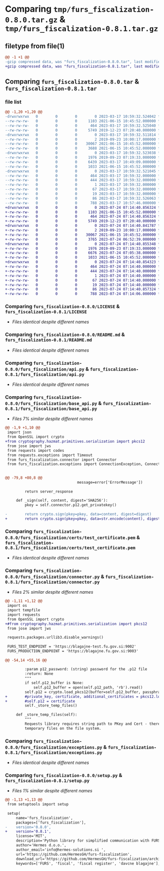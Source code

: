 # Comparing `tmp/furs_fiscalization-0.8.0.tar.gz` & `tmp/furs_fiscalization-0.8.1.tar.gz`

## filetype from file(1)

```diff
@@ -1 +1 @@
-gzip compressed data, was "furs_fiscalization-0.8.0.tar", last modified: Fri Mar 17 10:59:32 2023, max compression
+gzip compressed data, was "furs_fiscalization-0.8.1.tar", last modified: Mon Jul 24 07:14:40 2023, max compression
```

## Comparing `furs_fiscalization-0.8.0.tar` & `furs_fiscalization-0.8.1.tar`

### file list

```diff
@@ -1,20 +1,20 @@
-drwxrwxrwx   0        0        0        0 2023-03-17 10:59:32.524042 furs_fiscalization-0.8.0/
--rw-rw-rw-   0        0        0     1103 2021-06-15 10:45:52.000000 furs_fiscalization-0.8.0/LICENSE
--rw-rw-rw-   0        0        0      464 2023-03-17 10:59:32.525040 furs_fiscalization-0.8.0/PKG-INFO
--rw-rw-rw-   0        0        0     5749 2019-12-23 07:20:40.000000 furs_fiscalization-0.8.0/README.md
-drwxrwxrwx   0        0        0        0 2023-03-17 10:59:32.511814 furs_fiscalization-0.8.0/furs_fiscalization/
--rw-rw-rw-   0        0        0        2 2019-09-23 10:00:17.000000 furs_fiscalization-0.8.0/furs_fiscalization/__init__.py
--rw-rw-rw-   0        0        0    30067 2021-06-15 10:45:52.000000 furs_fiscalization-0.8.0/furs_fiscalization/api.py
--rw-rw-rw-   0        0        0     3688 2021-06-15 10:45:52.000000 furs_fiscalization-0.8.0/furs_fiscalization/base_api.py
-drwxrwxrwx   0        0        0        0 2023-03-17 10:59:32.523038 furs_fiscalization-0.8.0/furs_fiscalization/certs/
--rw-rw-rw-   0        0        0     1976 2019-09-23 07:19:33.000000 furs_fiscalization-0.8.0/furs_fiscalization/certs/test_certificate.pem
--rw-rw-rw-   0        0        0     6439 2023-03-17 10:49:09.000000 furs_fiscalization-0.8.0/furs_fiscalization/connector.py
--rw-rw-rw-   0        0        0     1033 2021-06-15 10:45:52.000000 furs_fiscalization-0.8.0/furs_fiscalization/exceptions.py
-drwxrwxrwx   0        0        0        0 2023-03-17 10:59:32.521045 furs_fiscalization-0.8.0/furs_fiscalization.egg-info/
--rw-rw-rw-   0        0        0      464 2023-03-17 10:59:32.000000 furs_fiscalization-0.8.0/furs_fiscalization.egg-info/PKG-INFO
--rw-rw-rw-   0        0        0      444 2023-03-17 10:59:32.000000 furs_fiscalization-0.8.0/furs_fiscalization.egg-info/SOURCES.txt
--rw-rw-rw-   0        0        0        1 2023-03-17 10:59:32.000000 furs_fiscalization-0.8.0/furs_fiscalization.egg-info/dependency_links.txt
--rw-rw-rw-   0        0        0       67 2023-03-17 10:59:32.000000 furs_fiscalization-0.8.0/furs_fiscalization.egg-info/requires.txt
--rw-rw-rw-   0        0        0       19 2023-03-17 10:59:32.000000 furs_fiscalization-0.8.0/furs_fiscalization.egg-info/top_level.txt
--rw-rw-rw-   0        0        0       86 2023-03-17 10:59:32.526063 furs_fiscalization-0.8.0/setup.cfg
--rw-rw-rw-   0        0        0      788 2023-03-17 10:57:46.000000 furs_fiscalization-0.8.0/setup.py
+drwxrwxrwx   0        0        0        0 2023-07-24 07:14:40.856324 furs_fiscalization-0.8.1/
+-rw-rw-rw-   0        0        0     1103 2021-06-15 10:45:52.000000 furs_fiscalization-0.8.1/LICENSE
+-rw-rw-rw-   0        0        0      464 2023-07-24 07:14:40.856324 furs_fiscalization-0.8.1/PKG-INFO
+-rw-rw-rw-   0        0        0     5749 2019-12-23 07:20:40.000000 furs_fiscalization-0.8.1/README.md
+drwxrwxrwx   0        0        0        0 2023-07-24 07:14:40.841787 furs_fiscalization-0.8.1/furs_fiscalization/
+-rw-rw-rw-   0        0        0        2 2019-09-23 10:00:17.000000 furs_fiscalization-0.8.1/furs_fiscalization/__init__.py
+-rw-rw-rw-   0        0        0    30067 2021-06-15 10:45:52.000000 furs_fiscalization-0.8.1/furs_fiscalization/api.py
+-rw-rw-rw-   0        0        0     3765 2023-07-24 06:52:39.000000 furs_fiscalization-0.8.1/furs_fiscalization/base_api.py
+drwxrwxrwx   0        0        0        0 2023-07-24 07:14:40.855348 furs_fiscalization-0.8.1/furs_fiscalization/certs/
+-rw-rw-rw-   0        0        0     1976 2019-09-23 07:19:33.000000 furs_fiscalization-0.8.1/furs_fiscalization/certs/test_certificate.pem
+-rw-rw-rw-   0        0        0     6676 2023-07-24 07:05:38.000000 furs_fiscalization-0.8.1/furs_fiscalization/connector.py
+-rw-rw-rw-   0        0        0     1033 2021-06-15 10:45:52.000000 furs_fiscalization-0.8.1/furs_fiscalization/exceptions.py
+drwxrwxrwx   0        0        0        0 2023-07-24 07:14:40.854323 furs_fiscalization-0.8.1/furs_fiscalization.egg-info/
+-rw-rw-rw-   0        0        0      464 2023-07-24 07:14:40.000000 furs_fiscalization-0.8.1/furs_fiscalization.egg-info/PKG-INFO
+-rw-rw-rw-   0        0        0      444 2023-07-24 07:14:40.000000 furs_fiscalization-0.8.1/furs_fiscalization.egg-info/SOURCES.txt
+-rw-rw-rw-   0        0        0        1 2023-07-24 07:14:40.000000 furs_fiscalization-0.8.1/furs_fiscalization.egg-info/dependency_links.txt
+-rw-rw-rw-   0        0        0       67 2023-07-24 07:14:40.000000 furs_fiscalization-0.8.1/furs_fiscalization.egg-info/requires.txt
+-rw-rw-rw-   0        0        0       19 2023-07-24 07:14:40.000000 furs_fiscalization-0.8.1/furs_fiscalization.egg-info/top_level.txt
+-rw-rw-rw-   0        0        0       86 2023-07-24 07:14:40.857324 furs_fiscalization-0.8.1/setup.cfg
+-rw-rw-rw-   0        0        0      788 2023-07-24 07:14:06.000000 furs_fiscalization-0.8.1/setup.py
```

### Comparing `furs_fiscalization-0.8.0/LICENSE` & `furs_fiscalization-0.8.1/LICENSE`

 * *Files identical despite different names*

### Comparing `furs_fiscalization-0.8.0/README.md` & `furs_fiscalization-0.8.1/README.md`

 * *Files identical despite different names*

### Comparing `furs_fiscalization-0.8.0/furs_fiscalization/api.py` & `furs_fiscalization-0.8.1/furs_fiscalization/api.py`

 * *Files identical despite different names*

### Comparing `furs_fiscalization-0.8.0/furs_fiscalization/base_api.py` & `furs_fiscalization-0.8.1/furs_fiscalization/base_api.py`

 * *Files 7% similar despite different names*

```diff
@@ -1,9 +1,10 @@
 import json
 from OpenSSL import crypto
+from cryptography.hazmat.primitives.serialization import pkcs12
 from jose import jws
 from requests import codes
 from requests.exceptions import Timeout
 from furs_fiscalization.connector import Connector
 from furs_fiscalization.exceptions import ConnectionException, ConnectionTimedOutException, FURSException
 
 
@@ -79,8 +80,8 @@
                                 message=error['ErrorMessage'])
 
         return server_response
 
     def _sign(self, content, digest='SHA256'):
         pkey = self.connector.p12.get_privatekey()
 
-        return crypto.sign(pkey=pkey, data=content, digest=digest)
+        return crypto.sign(pkey=pkey, data=str.encode(content), digest=digest)
```

### Comparing `furs_fiscalization-0.8.0/furs_fiscalization/certs/test_certificate.pem` & `furs_fiscalization-0.8.1/furs_fiscalization/certs/test_certificate.pem`

 * *Files identical despite different names*

### Comparing `furs_fiscalization-0.8.0/furs_fiscalization/connector.py` & `furs_fiscalization-0.8.1/furs_fiscalization/connector.py`

 * *Files 2% similar despite different names*

```diff
@@ -1,11 +1,12 @@
 import os
 import tempfile
 import requests
 from OpenSSL import crypto
+#from cryptography.hazmat.primitives.serialization import pkcs12
 from jose import jws
 
 requests.packages.urllib3.disable_warnings()
 
 FURS_TEST_ENDPOINT = 'https://blagajne-test.fu.gov.si:9002'
 FURS_PRODUCTION_ENDPOINT = 'https://blagajne.fu.gov.si:9003'
 
@@ -54,14 +55,16 @@
 
         :param p12_password: (string) password for the .p12 file
         :return: None
         """
         if self.p12_buffer is None:
             self.p12_buffer = open(self.p12_path, 'rb').read()
         self.p12 = crypto.load_pkcs12(buffer=self.p12_buffer, passphrase=str.encode(p12_password))
+        #private_key, certificate, additional_certificates = pkcs12.load_key_and_certificates(self.p12_buffer, str.encode(p12_password))
+        #self.p12 = certificate
         self._store_temp_files()
 
     def _store_temp_files(self):
         """
         Requests library requires string path to PKey and Cert - therefore we save those into
         temporary files on the file system.
```

### Comparing `furs_fiscalization-0.8.0/furs_fiscalization/exceptions.py` & `furs_fiscalization-0.8.1/furs_fiscalization/exceptions.py`

 * *Files identical despite different names*

### Comparing `furs_fiscalization-0.8.0/setup.py` & `furs_fiscalization-0.8.1/setup.py`

 * *Files 1% similar despite different names*

```diff
@@ -1,13 +1,13 @@
 from setuptools import setup
 
 setup(
     name='furs_fiscalization',
     packages=['furs_fiscalization'],
-    version='0.8.0',
+    version='0.8.1',
     license='MIT',
     description='Python library for simplified communication with FURS (Financna uprava Republike Slovenije).',
     author='Hermes d.o.o.',
     author_email='info@hermes-solutions.si ',
     url='https://github.com/HermesGH/furs-fiscalization',
     download_url='https://github.com/HermesGH/furs-fiscalization/archive/v0.7.0.zip',
     keywords=['FURS', 'fiscal', 'fiscal register', 'davcne blagajne'],
```

